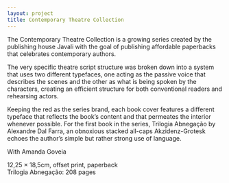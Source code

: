 ```yaml
---
layout: project
title: Contemporary Theatre Collection
---
```


The Contemporary Theatre Collection is a growing series created by the publishing house Javali with the goal of publishing affordable paperbacks that celebrates contemporary authors.

The very specific theatre script structure was broken down into a system that uses two different typefaces, one acting as the passive voice that describes the scenes and the other as what is being spoken by the characters, creating an efficient structure for both conventional readers and rehearsing actors.

Keeping the red as the series brand, each book cover features a different typeface that reflects the book’s content and that permeates the interior whenever possible. For the first book in the series, Trilogia Abnegação by Alexandre Dal Farra, an obnoxious stacked all-caps Akzidenz-Grotesk echoes the author’s simple but rather strong use of language.

<p class="specifications">With Amanda Goveia</p>

<p class="specifications">12,25 × 18,5cm, offset print, paperback<br>
Trilogia Abnegação: 208 pages</p>